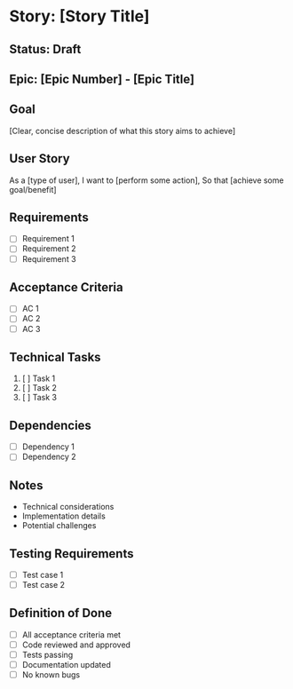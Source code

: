 # Story: [Story Title]

## Status: Draft

## Epic: [Epic Number] - [Epic Title]

## Goal
[Clear, concise description of what this story aims to achieve]

## User Story
As a [type of user],
I want to [perform some action],
So that [achieve some goal/benefit]

## Requirements
- [ ] Requirement 1
- [ ] Requirement 2
- [ ] Requirement 3

## Acceptance Criteria
- [ ] AC 1
- [ ] AC 2
- [ ] AC 3

## Technical Tasks
1. [ ] Task 1
2. [ ] Task 2
3. [ ] Task 3

## Dependencies
- [ ] Dependency 1
- [ ] Dependency 2

## Notes
- Technical considerations
- Implementation details
- Potential challenges

## Testing Requirements
- [ ] Test case 1
- [ ] Test case 2

## Definition of Done
- [ ] All acceptance criteria met
- [ ] Code reviewed and approved
- [ ] Tests passing
- [ ] Documentation updated
- [ ] No known bugs 